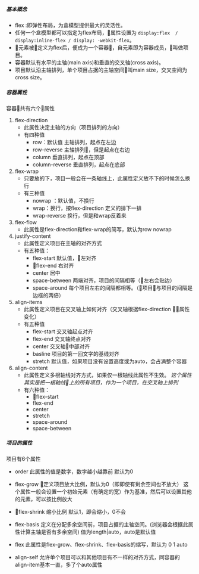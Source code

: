 ##### 基本概念

- flex :即弹性布局，为盒模型提供最大的灵活性。
- 任何一个盒模型都可以指定为flex布局，属性设置为
` display:flex  / display:inline-flex / display: -webkit-flex `。
- 元素被定义为flex后，便成为一个容器，自元素即为容器成员，叫做项目。
- 容器默认有水平的主轴(main axis)和垂直的交叉轴(cross axis)。
- 项目默认沿主轴排列，单个项目占据的主轴空间叫main size，交叉空间为cross size。

##### 容器属性

容器共有六个属性
1.  flex-direction
    - 此属性决定主轴的方向（项目排列的方向）
    - 有四种值
        - row：默认值   主轴排列，起点在左边
        - row-reverse  主轴排列，但是起点在右边
        - column        垂直排列，起点在顶部
        - column-reverse 垂直排列，起点在底部
2. flex-wrap 
    - 只要放的下，项目一般会在一条轴线上，此属性定义放不下的时候怎么换行
    - 有三种值
        - nowrap ：默认值，不换行     
        - wrap：换行，按flex-direction 定义的排下一排  
        - wrap-reverse 换行，但是和wrap反着来
3. flex-flow
    - 此属性是flex-direction和flex-wrap的简写，默认为row nowrap
4. justify-content 
    - 此属性定义项目在主轴的对齐方式
    - 有五种值：
        - flex-start  默认值，左对齐
        - flex-end  右对齐
        - center 居中
        - space-between 两端对齐，项目的间隔相等（左右会贴边）
        - space-around 每个项目左右的间隔都相等。（项目与项目的间隔是边框的两倍）
5. align-items
    - 此属性定义项目在交叉轴上如何对齐（交叉轴根据flex-direction 属性变化）
    - 有五种值     
        - flex-start 交叉轴起点对齐
        - flex-end   交叉轴终点对齐
        - center     交叉轴中部对齐
        - basline    项目的第一回文字的基线对齐
        - stretch    默认值，如果项目没有设置高度或为auto，会占满整个容器
6. align-content
    - 此属性定义多根轴线对齐方式，如果仅一根轴线此属性不生效。
      *这个属性其实是把一根轴线上的所有项目，作为一个项目，在交叉轴上排列*
    - 有六种值：
        - flex-start
        - flex-end
        - center
        - stretch
        - space-around
        - space-between

##### 项目的属性

项目有6个属性

- order
  此属性的值是数字，数字越小越靠前 默认为0

- flex-grow
  定义项目放大比例，默认为0（即即使有剩余空间也不放大）
  这个属性一般会设置一个初始元素（有确定的宽）作为基准，然后可以设置其他的元素，可以按比例放大

- flex-shrink
  缩小比例 默认1，即会缩小，0不会

- flex-basis
  定义在分配多余空间前，项目占据的主轴空间。(浏览器会根据此属性计算主轴是否有多余空间)
  值为length|auto，auto是默认值

- flex
  此属性是flex-grow、flex-shrink、flex-basis的缩写，默认为 0 1 auto

- align-self
  允许单个项目可以和其他项目有不一样的对齐方式，同容器的align-item基本一直，多了个auto属性
  
        
    

